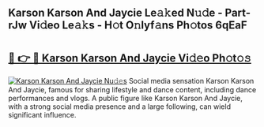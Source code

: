 ## Karson Karson And Jaycie Le𝚊𝚔ed N𝚞𝚍e - Part-rJw Vi𝚍eo Le𝚊𝚔s - H𝚘t O𝚗lyf𝚊ns Ph𝚘tos 6qEaF

# <h2><a href="http://hf29yu5.feru.top/?c=Karson+Karson+And+Jaycie">🔗 👉 🔴 Karson Karson And Jaycie Vi𝚍𝚎o Ph𝚘t𝚘𝚜</a></h2>

[![Karson Karson And Jaycie Nu𝚍𝚎s](https://i.imgur.com/0TWrTi3.gif)](http://hf29yu5.feru.top/?c=Karson+Karson+And+Jaycie)
Social media sensation Karson Karson And Jaycie, famous for sharing lifestyle and dance content, including dance performances and vlogs. A public figure like Karson Karson And Jaycie, with a strong social media presence and a large following, can wield significant influence. 
